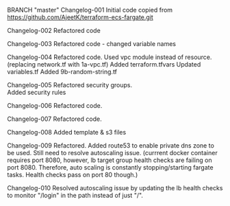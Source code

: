 BRANCH "master" 
Changelog-001
Initial code copied from https://github.com/AjeetK/terraform-ecs-fargate.git

Changelog-002
Refactored code

Changelog-003
Refactored code - changed variable names

Changelog-004
Refactored code.
Used vpc module instead of resource. (replacing network.tf with 1a-vpc.tf)
Added terraform.tfvars
Updated variables.tf
Added 9b-random-string.tf

Changelog-005
Refactored security groups.  
Added security rules

Changelog-006
Refactored code.


Changelog-007
Refactored code.


Changelog-008
Added template & s3 files

Changelog-009
Refactored. 
Added route53 to enable private dns zone to be used.
Still need to resolve autoscaling issue. (currrent docker container requires port 8080, however, lb target group health checks are failing on port 8080. Therefore, auto scaling is constantly stopping/starting fargate tasks.  Health checks pass on port 80 though.)

Changelog-010
Resolved autoscaling issue by updating the lb health checks to monitor "/login" in the path instead of just "/".
